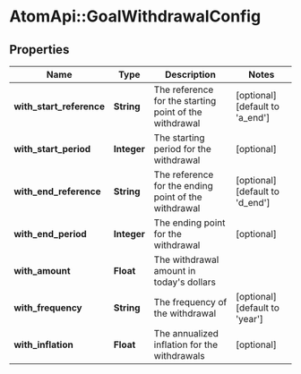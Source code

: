 # AtomApi::GoalWithdrawalConfig

## Properties
Name | Type | Description | Notes
------------ | ------------- | ------------- | -------------
**with_start_reference** | **String** | The reference for the starting point of the withdrawal | [optional] [default to &#39;a_end&#39;]
**with_start_period** | **Integer** | The starting period for the withdrawal | [optional] 
**with_end_reference** | **String** | The reference for the ending point of the withdrawal | [optional] [default to &#39;d_end&#39;]
**with_end_period** | **Integer** | The ending point for the withdrawal | [optional] 
**with_amount** | **Float** | The withdrawal amount in today&#39;s dollars | 
**with_frequency** | **String** | The frequency of the withdrawal | [optional] [default to &#39;year&#39;]
**with_inflation** | **Float** | The annualized inflation for the withdrawals | [optional] 



